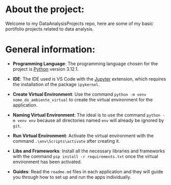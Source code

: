 # About the project:

Welcome to my DataAnalysisProjects repo, here are some of my basic portifolio projects related to data analysis.

# General information:

- **Programming Language**: The programming language chosen for the project is [Python](https://www.python.org/downloads/) version 3.12.1.

- **IDE**: The IDE used is VS Code with the [Jupyter](https://marketplace.visualstudio.com/items?itemName=ms-toolsai.jupyter) extension, which requires the installation of the package `ipykernel`. 

- **Create Virtual Environment**: Use the command `python -m venv nome_do_ambiente_virtual` to create the virtual environment for the application.

- **Naming Virtual Environment**: The ideal is to use the command `python -m venv env` because all directories named `env` will already be ignored by `git`.

- **Run Virtual Environment**: Activate the virtual environment with the command `.\env\Scripts\activate` after creating it.

- **Libs and Frameworks**:  Install all the necessary libraries and frameworks with the command `pip install -r requirements.txt` once the virtual environment has been activated.

- **Guides**: Read the `readme.md` files in each application and they will guide you through how to set up and run the apps individually.
